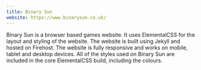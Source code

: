 ```yaml
---
title: Binary Sun
website: https://www.binarysun.co.uk/
---
```

Binary Sun is a browser based games website. It uses ElementalCSS for the layout and styling of the website. The website is built using Jekyll and hosted on Firehost. The website is fully responsive and works on mobile, tablet and desktop devices. All of the styles used on Binary Sun are included in the core ElementalCSS build, including the colours.